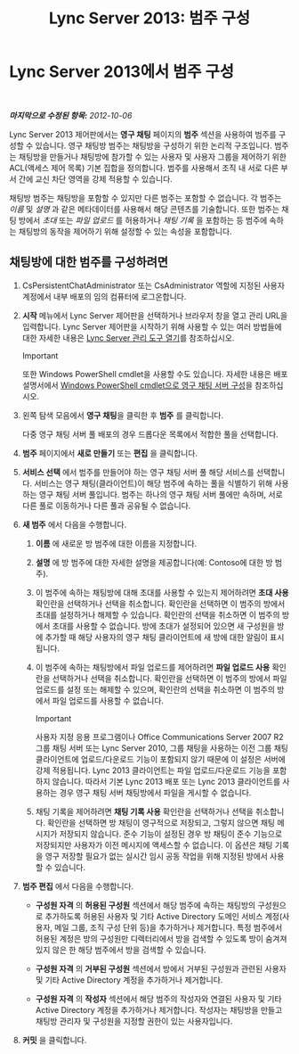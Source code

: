 ﻿---
title: 'Lync Server 2013: 범주 구성'
TOCTitle: 범주 구성
ms:assetid: 4547f514-f0c0-404d-890f-092ddeeac852
ms:mtpsurl: https://technet.microsoft.com/ko-kr/library/JJ204859(v=OCS.15)
ms:contentKeyID: 49303485
ms.date: 08/10/2015
mtps_version: v=OCS.15
ms.translationtype: HT
---

# Lync Server 2013에서 범주 구성

 

_**마지막으로 수정된 항목:** 2012-10-06_

Lync Server 2013 제어판에서는 **영구 채팅** 페이지의 **범주** 섹션을 사용하여 범주를 구성할 수 있습니다. 영구 채팅방 범주는 채팅방을 구성하기 위한 논리적 구조입니다. 범주는 채팅방을 만들거나 채팅방에 참가할 수 있는 사용자 및 사용자 그룹을 제어하기 위한 ACL(액세스 제어 목록) 기본 집합을 정의합니다. 범주를 사용해서 조직 내 서로 다른 부서 간에 교신 차단 영역을 강제 적용할 수 있습니다.

채팅방 범주는 채팅방을 포함할 수 있지만 다른 범주는 포함할 수 없습니다. 각 범주는 *이름* 및 *설명* 과 같은 메타데이터를 사용해서 해당 콘텐츠를 기술합니다. 또한 범주는 채팅 방에서 *초대* 또는 *파일 업로드* 를 허용하거나 *채팅 기록* 을 포함하는 등 범주에 속하는 채팅방의 동작을 제어하기 위해 설정할 수 있는 속성을 포함합니다.

## 채팅방에 대한 범주를 구성하려면

1.  CsPersistentChatAdministrator 또는 CsAdministrator 역할에 지정된 사용자 계정에서 내부 배포의 임의 컴퓨터에 로그온합니다.

2.  **시작** 메뉴에서 Lync Server 제어판을 선택하거나 브라우저 창을 열고 관리 URL을 입력합니다. Lync Server 제어판을 시작하기 위해 사용할 수 있는 여러 방법들에 대한 자세한 내용은 [Lync Server 관리 도구 열기](lync-server-2013-open-lync-server-administrative-tools.md)를 참조하십시오.
    

    > [!IMPORTANT]
    > 또한 Windows PowerShell cmdlet을 사용할 수도 있습니다. 자세한 내용은 배포 설명서에서 <A href="configuring-persistent-chat-server-by-using-windows-powershell-cmdlets.md">Windows PowerShell cmdlet으로 영구 채팅 서버 구성</A>을 참조하십시오.



3.  왼쪽 탐색 모음에서 **영구 채팅**을 클릭한 후 **범주** 를 클릭합니다.
    
    다중 영구 채팅 서버 풀 배포의 경우 드롭다운 목록에서 적합한 풀을 선택합니다.

4.  **범주** 페이지에서 **새로 만들기** 또는 **편집** 을 클릭합니다.

5.  **서비스 선택** 에서 범주를 만들어야 하는 영구 채팅 서버 풀 해당 서비스를 선택합니다. 서비스는 영구 채팅(클라이언트)이 해당 범주에 속하는 풀을 식별하기 위해 사용하는 영구 채팅 서버 풀입니다. 범주는 하나의 영구 채팅 서버 풀에만 속하며, 서로 다른 풀로 이동하거나 다른 풀과 공유될 수 없습니다.

6.  **새 범주** 에서 다음을 수행합니다.
    
    1.  **이름** 에 새로운 방 범주에 대한 이름을 지정합니다.
    
    2.  **설명** 에 방 범주에 대한 자세한 설명을 제공합니다(예: Contoso에 대한 방 범주).
    
    3.  이 범주에 속하는 채팅방에 대해 초대를 사용할 수 있는지 제어하려면 **초대 사용** 확인란을 선택하거나 선택을 취소합니다. 확인란을 선택하면 이 범주의 방에서 초대를 설정하거나 해제할 수 있습니다. 확인란의 선택을 취소하면 이 범주의 방에서 초대를 사용할 수 없습니다. 방에 초대가 설정되어 있으면 새 구성원을 방에 추가할 때 해당 사용자의 영구 채팅 클라이언트에 새 방에 대한 알림이 표시됩니다.
    
    4.  이 범주에 속하는 채팅방에서 파일 업로드를 제어하려면 **파일 업로드 사용** 확인란을 선택하거나 선택을 취소합니다. 확인란을 선택하면 이 범주의 방에서 파일 업로드를 설정 또는 해제할 수 있으며, 확인란의 선택을 취소하면 이 범주의 방에서 파일 업로드를 사용할 수 없습니다.
        

        > [!IMPORTANT]
        > 사용자 지정 응용 프로그램이나 Office Communications Server 2007 R2그룹 채팅 서버 또는 Lync Server 2010, 그룹 채팅을 사용하는 이전 그룹 채팅 클라이언트에 업로드/다운로드 기능이 포함되지 않기 때문에 이 설정은 서버에 강제 적용됩니다. Lync 2013 클라이언트는 파일 업로드/다운로드 기능을 포함하지 않습니다. 따라서 기본 Lync 2013 배포 또는 Lync 2013 클라이언트를 사용하는 경우 영구 채팅 서버 채팅방에서 파일을 게시할 수 없습니다.

    
    5.  채팅 기록을 제어하려면 **채팅 기록 사용** 확인란을 선택하거나 선택을 취소합니다. 확인란을 선택하면 방 채팅이 영구적으로 저장되고, 그렇지 않으면 채팅 메시지가 저장되지 않습니다. 준수 기능이 설정된 경우 방 채팅이 준수 기능으로 저장되지만 사용자가 이전 메시지에 액세스할 수 없습니다. 이 옵션은 채팅 기록을 영구 저장할 필요가 없는 실시간 임시 공동 작업을 위해 지정된 방에서 사용할 수 있습니다.

7.  **범주 편집** 에서 다음을 수행합니다.
    
      - **구성원 자격** 의 **허용된 구성원** 섹션에서 해당 범주에 속하는 채팅방의 구성원으로 추가하도록 허용된 사용자 및 기타 Active Directory 도메인 서비스 계정(사용자, 메일 그룹, 조직 구성 단위 등)을 추가하거나 제거합니다. 특정 범주에서 허용된 계정은 방의 구성원만 디렉터리에서 방을 검색할 수 있도록 방이 숨겨져 있지 않은 한 해당 범주에서 방을 검색할 수 있습니다.
    
      - **구성원 자격** 의 **거부된 구성원** 섹션에서 방에서 거부된 구성원과 관련된 사용자 및 기타 Active Directory 계정을 추가하거나 제거합니다.
    
      - **구성원 자격** 의 **작성자** 섹션에서 해당 범주의 작성자와 연결된 사용자 및 기타 Active Directory 계정을 추가하거나 제거합니다. 작성자는 채팅방을 만들고 채팅방 관리자 및 구성원을 지정할 권한이 있는 사용자입니다.

8.  **커밋** 을 클릭합니다.

